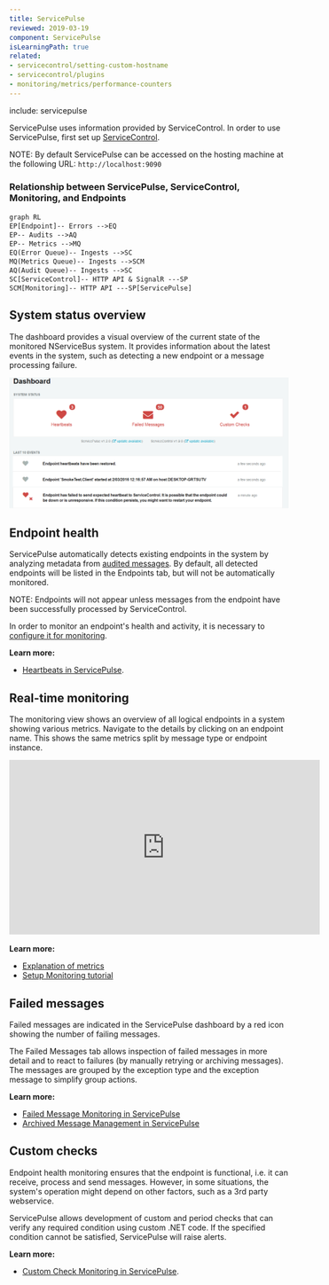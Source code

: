 ```yaml
---
title: ServicePulse
reviewed: 2019-03-19
component: ServicePulse
isLearningPath: true
related:
- servicecontrol/setting-custom-hostname
- servicecontrol/plugins
- monitoring/metrics/performance-counters
---
```


include: servicepulse

ServicePulse uses information provided by ServiceControl. In order to use ServicePulse, first set up [ServiceControl](/servicecontrol/).

NOTE: By default ServicePulse can be accessed on the hosting machine at the following URL: `http://localhost:9090`

### Relationship between ServicePulse, ServiceControl, Monitoring, and Endpoints

```mermaid
graph RL
EP[Endpoint]-- Errors -->EQ
EP-- Audits -->AQ
EP-- Metrics -->MQ
EQ(Error Queue)-- Ingests -->SC
MQ(Metrics Queue)-- Ingests -->SCM
AQ(Audit Queue)-- Ingests -->SC
SC[ServiceControl]-- HTTP API & SignalR ---SP
SCM[Monitoring]-- HTTP API ---SP[ServicePulse]
```

## System status overview

The dashboard provides a visual overview of the current state of the monitored NServiceBus system. It provides information about the latest events in the system, such as detecting a new endpoint or a message processing failure.

![Dashboard](images/dashboard-overview.png 'width=500')


## Endpoint health

ServicePulse automatically detects existing endpoints in the system by analyzing metadata from [audited messages](/nservicebus/operations/auditing.md). By default, all detected endpoints will be listed in the Endpoints tab, but will not be automatically monitored.

NOTE: Endpoints will not appear unless messages from the endpoint have been successfully processed by ServiceControl.

In order to monitor an endpoint's health and activity, it is necessary to [configure it for monitoring](/servicepulse/how-to-configure-endpoints-for-monitoring.md).

**Learn more:**

 * [Heartbeats in ServicePulse](/monitoring/heartbeats/in-servicepulse.md).


## Real-time monitoring

The monitoring view shows an overview of all logical endpoints in a system showing various metrics. Navigate to the details by clicking on an endpoint name. This shows the same metrics split by message type or endpoint instance.

<iframe width="560" height="315" src="https://www.youtube-nocookie.com/embed/is9kF7eWkrQ?rel=0&amp;showinfo=0&amp;autoplay=0&amp;vq=hd1080" frameborder="0" gesture="media" allow="encrypted-media" allowfullscreen></iframe>

**Learn more:**

 * [Explanation of metrics](/monitoring/metrics/)
 * [Setup Monitoring tutorial](/tutorials/monitoring-setup/)


## Failed messages

Failed messages are indicated in the ServicePulse dashboard by a red icon showing the number of failing messages.

The Failed Messages tab allows inspection of failed messages in more detail and to react to failures (by manually retrying or archiving messages). The messages are grouped by the exception type and the exception message to simplify group actions.

**Learn more:**

 * [Failed Message Monitoring in ServicePulse](/servicepulse/intro-failed-messages.md)
 * [Archived Message Management in ServicePulse](/servicepulse/intro-archived-messages.md)


## Custom checks

Endpoint health monitoring ensures that the endpoint is functional, i.e. it can receive, process and send messages. However, in some situations, the system's operation might depend on other factors, such as a 3rd party webservice.

ServicePulse allows development of custom and period checks that can verify any required condition using custom .NET code. If the specified condition cannot be satisfied, ServicePulse will raise alerts.

**Learn more:**

 * [Custom Check Monitoring in ServicePulse](/monitoring/custom-checks/in-servicepulse.md).
